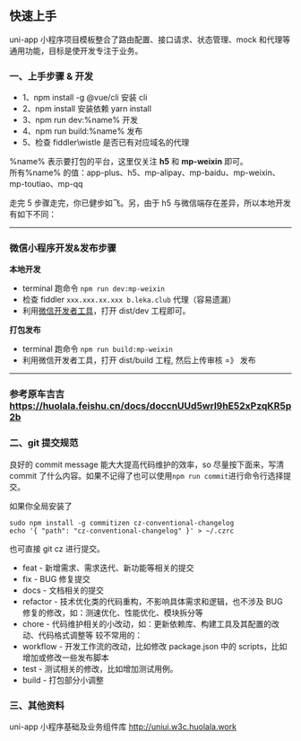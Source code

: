 ## 快速上手

uni-app 小程序项目模板整合了路由配置、接口请求、状态管理、mock 和代理等通用功能，目标是使开发专注于业务。

### 一、上手步骤 & 开发

- 1、npm install -g @vue/cli 安装 cli
- 2、npm install 安装依赖 yarn install
- 3、npm run dev:%name% 开发
- 4、npm run build:%name% 发布
- 5、检查 fiddler\wistle 是否已有对应域名的代理

%name% 表示要打包的平台，这里仅关注 **h5** 和 **mp-weixin** 即可。  
所有%name% 的值：app-plus、h5、mp-alipay、mp-baidu、mp-weixin、mp-toutiao、mp-qq

走完 5 步骤走完，你已健步如飞。另，由于 h5 与微信端存在差异，所以本地开发有如下不同：

---

### 微信小程序开发&发布步骤

**本地开发**

- terminal 跑命令 `npm run dev:mp-weixin`
- 检查 fiddler `xxx.xxx.xx.xxx b.leka.club` 代理（容易遗漏）
- 利用[微信开发者工具](https://developers.weixin.qq.com/miniprogram/dev/devtools/download.html)，打开 dist/dev 工程即可。

**打包发布**

- terminal 跑命令 `npm run build:mp-weixin`
- 利用微信开发者工具，打开 dist/build 工程, 然后上传审核 =》 发布

---

### 参考原车吉吉 https://huolala.feishu.cn/docs/doccnUUd5wrl9hE52xPzqKR5p2b

### 二、git 提交规范

良好的 commit message 能大大提高代码维护的效率，so 尽量按下面来，写清 commit 了什么内容。如果不记得了也可以使用`npm run commit`进行命令行选择提交。

如果你全局安装了

```
sudo npm install -g commitizen cz-conventional-changelog
echo '{ "path": "cz-conventional-changelog" }' > ~/.czrc
```

也可直接 git cz 进行提交。

- feat - 新增需求、需求迭代、新功能等相关的提交
- fix - BUG 修复提交
- docs - 文档相关的提交
- refactor - 技术优化类的代码重构，不影响具体需求和逻辑，也不涉及 BUG 修复的修改，如：测速优化、性能优化、模块拆分等
- chore - 代码维护相关的小改动，如：更新依赖库、构建工具及其配置的改动、代码格式调整等
  较不常用的：
- workflow - 开发工作流的改动，比如修改 package.json 中的 scripts，比如增加或修改一些发布脚本
- test - 测试相关的修改，比如增加测试用例。
- build - 打包部分小调整

###

### 三、其他资料

uni-app 小程序基础及业务组件库
http://uniui.w3c.huolala.work
